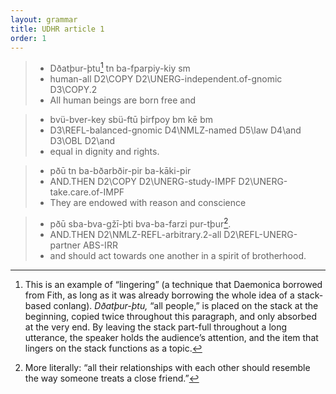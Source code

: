 ```yaml
---
layout: grammar
title: UDHR article 1
order: 1
---
```


>- Dðatþur-þtu[^1] tn      ba-fparpiy-kiy                  sm        
>- human-all       D2\COPY D2\UNERG-independent.of-gnomic  D3\COPY.2 
>- All human beings are born free and

>- bvü-bver-key            sbü-ftū       þirfpoy bm     kē     bm
>- D3\REFL-balanced-gnomic D4\NMLZ-named D5\law  D4\and D3\OBL D2\and
>- equal in dignity and rights.

>- pðū      tn      ba-bðarbðir-pir     ba-kāki-pir
>- AND.THEN D2\COPY D2\UNERG-study-IMPF D2\UNERG-take.care.of-IMPF
>- They are endowed with reason and conscience

>- pðū      sba-bva-gžī-þti              bva-ba-farzi          pur-tþur[^2].
>- AND.THEN D2\NMLZ-REFL-arbitrary.2-all D2\REFL-UNERG-partner ABS-IRR
>- and should act towards one another in a spirit of brotherhood.

[^1]:
    This is an example of “lingering” (a technique that Daemonica borrowed
    from Fith, as long as it was already borrowing the whole idea of a stack-based
    conlang). _Dðatþur-þtu,_ “all people,” is placed on the stack at the
    beginning, copied twice throughout this paragraph, and only
    absorbed at the very end. By leaving the stack part-full throughout a
    long utterance,
    the speaker holds the audience’s attention, and the item that lingers
    on the stack functions as a topic.

[^2]:
    More literally: “all their relationships with each other should resemble
    the way someone treats a close friend.”
